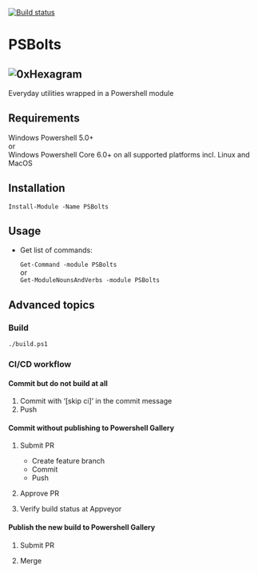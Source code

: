 [![Build status](https://ci.appveyor.com/api/projects/status/1dli2nc0p8opclcm?svg=true)](https://ci.appveyor.com/project/mao/psbolts)

PSBolts
=======

![0xHexagram][hexagram]
-----------------------
Everyday utilities wrapped in a Powershell module


Requirements
------------

Windows Powershell 5.0+   
  or   
Windows Powershell Core 6.0+ on all supported platforms incl. Linux and MacOS


Installation
------------

`Install-Module -Name PSBolts`



Usage
-----

- Get list of commands:

  `Get-Command -module PSBolts`  
or  
  `Get-ModuleNounsAndVerbs -module PSBolts`


Advanced topics
---------------

### Build

`./build.ps1`


### CI/CD workflow


#### Commit but do not build at all

1. Commit with ‘[skip ci]’ in the commit message
2. Push



#### Commit without publishing to Powershell Gallery

1. Submit PR
   - Create feature branch
   - Commit
   - Push

2. Approve PR

3. Verify build status at Appveyor


#### Publish the new build to Powershell Gallery

1. Submit PR

2. Merge


[hexagram]: https://gist.githubusercontent.com/TurboBasic/9dfd228781a46c7b7076ec56bc40d5ab/raw/03942052ba28c4dc483efcd0ebf4bfc6809ed0d0/hexagram3D.png 'hexagram of Wisdom'
